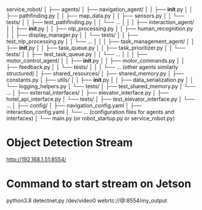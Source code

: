 service_robot/
│
├── agents/
│   ├── navigation_agent/
│   │   ├── __init__.py
│   │   ├── pathfinding.py
│   │   ├── map_data.py
│   │   ├── sensors.py
│   │   └── tests/
│   │       ├── test_pathfinding.py
│   │       └── ...
│   │
│   ├── interaction_agent/
│   │   ├── __init__.py
│   │   ├── nlp_processing.py
│   │   ├── human_recognition.py
│   │   ├── display_manager.py
│   │   └── tests/
│   │       ├── test_nlp_processing.py
│   │       └── ...
│   │
│   ├── task_management_agent/
│   │   ├── __init__.py
│   │   ├── task_queue.py
│   │   ├── task_prioritizer.py
│   │   └── tests/
│   │       ├── test_task_queue.py
│   │       └── ...
│   │
│   ├── motor_control_agent/
│   │   ├── __init__.py
│   │   ├── motor_commands.py
│   │   ├── feedback.py
│   │   └── tests/
│   │
│   └── ... (other agents similarly structured)
│
├── shared_resources/
│   ├── shared_memory.py
│   ├── constants.py
│   ├── utils/
│   │   ├── __init__.py
│   │   ├── data_serialization.py
│   │   └── logging_helpers.py
│   └── tests/
│       ├── test_shared_memory.py
│       └── ...
│
├── external_interfaces/
│   ├── elevator_interface.py
│   ├── hotel_api_interface.py
│   └── tests/
│       ├── test_elevator_interface.py
│       └── ...
│
├── config/
│   ├── navigation_config.yaml
│   ├── interaction_config.yaml
│   └── ... (configuration files for agents and interfaces)
│
└── main.py (or robot_startup.py or service_robot.py)






# Object Detection Stream
http://192.168.1.51:8554/

# Command to start stream on Jetson 
python3.8 detectnet.py /dev/video0 webrtc://@:8554/my_output
